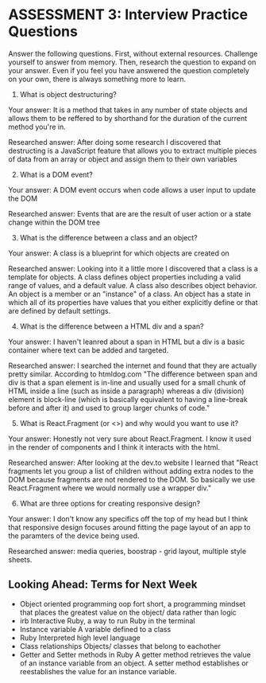 # ASSESSMENT 3: Interview Practice Questions

Answer the following questions. First, without external resources. Challenge yourself to answer from memory. Then, research the question to expand on your answer. Even if you feel you have answered the question completely on your own, there is always something more to learn.

1. What is object destructuring?

  Your answer: It is a method that takes in any number of state objects and allows them to be reffered to by shorthand for the duration of the current method you're in.

  Researched answer: After doing some research I discovered that destructing is a JavaScript feature that allows you to extract multiple pieces of data from an array or object and assign them to their own variables



2. What is a DOM event?

  Your answer: A DOM event occurs when code allows a user input to update the DOM

  Researched answer: Events that are are the result of user action or a state change within the DOM tree



3. What is the difference between a class and an object?

  Your answer: A class is a blueprint for which objects are created on

  Researched answer: Looking into it a little more I discovered that a class is a template for objects. A class defines object properties including a valid range of values, and a default value. A class also describes object behavior. An object is a member or an "instance" of a class. An object has a state in which all of its properties have values that you either explicitly define or that are defined by default settings.



4. What is the difference between a HTML div and a span?

  Your answer: I haven't leanred about a span in HTML but a div is a basic container where text can be added and targeted. 

  Researched answer: I searched the internet and found that they are actually pretty similar. According to htmldog.com "The difference between span and div is that a span element is in-line and usually used for a small chunk of HTML inside a line (such as inside a paragraph) whereas a div (division) element is block-line (which is basically equivalent to having a line-break before and after it) and used to group larger chunks of code."



5. What is React.Fragment (or <>) and why would you want to use it?

  Your answer: Honestly not very sure about React.Fragment. I know it used in the render of components and I think it interacts with the html. 

  Researched answer: After looking at the dev.to website I learned that "React fragments let you group a list of children without adding extra nodes to the DOM because fragments are not rendered to the DOM. So basically we use React.Fragment where we would normally use a wrapper div."



6. What are three options for creating responsive design?

  Your answer: I don't know any specifics off the top of my head but I think that responsive design focuses around fitting the page layout of an app to the paramters of the device being used.

  Researched answer: media queries, boostrap - grid layout, multiple style sheets. 



## Looking Ahead: Terms for Next Week
- Object oriented programming
oop fort short, a programming mindset that places the greatest value on the object/ data rather than logic
- irb
 Interactive Ruby, a way to run Ruby in the terminal
- Instance variable
A variable defined to a class
- Ruby
Interpreted high level language
- Class relationships
Objects/ classes that belong to eachother
- Getter and Setter methods in Ruby
A getter method retrieves the value of an instance variable from an object. A setter method establishes or reestablishes the value for an instance variable.